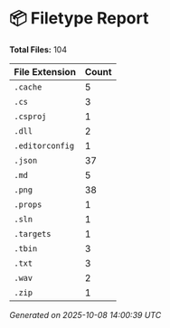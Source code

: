 # 📦 Filetype Report

**Total Files:** 104

| File Extension | Count |
|----------------|--------|
| `.cache` | 5 |
| `.cs` | 3 |
| `.csproj` | 1 |
| `.dll` | 2 |
| `.editorconfig` | 1 |
| `.json` | 37 |
| `.md` | 5 |
| `.png` | 38 |
| `.props` | 1 |
| `.sln` | 1 |
| `.targets` | 1 |
| `.tbin` | 3 |
| `.txt` | 3 |
| `.wav` | 2 |
| `.zip` | 1 |

_Generated on 2025-10-08 14:00:39 UTC_